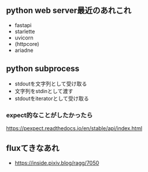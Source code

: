 ## python web server最近のあれこれ

- fastapi
- starlette
- uvicorn
- (httpcore)
- ariadne

## python subprocess

- stdoutを文字列として受け取る
- 文字列をstdinとして渡す
- stdoutをiteratorとして受け取る

### expect的なことがしたかったら

https://pexpect.readthedocs.io/en/stable/api/index.html

## fluxてきなあれ

- https://inside.pixiv.blog/ragg/7050
